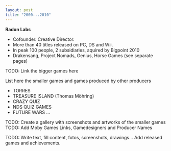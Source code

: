 ```yaml
---
layout: post
title: "2000...2010"
---
```

**Radon Labs**
* Cofounder. Creative Director. 
* More than 40 titles released on PC, DS and Wii.
* In peak 100 people, 2 subsidiaries, aquired by Bigpoint 2010
* Drakensang, Project Nomads, Genius, Horse Games (see separate pages)

TODO: Link the bigger games here

List here the smaller games and games produced by other producers

* TORRES
* TREASURE ISLAND (Thomas Möhring)
* CRAZY QUIZ
* NDS QUIZ GAMES
* FUTURE WARS
...


TODO: Create a gallery with screenshots and artworks of the smaller games
TODO: Add Moby Games Links, Gamedesigners and Producer Names

TODO: Write text, fill content, fotos, screenshots, drawings... Add released games and achievements.

